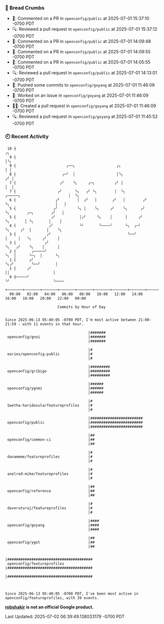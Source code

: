 ### 🍞 Bread Crumbs

 * 💬: Commented on a PR in  `openconfig/public` at 2025-07-01 15:37:10 -0700 PDT
 * 🔍: Reviewed a pull request in  `openconfig/public` at 2025-07-01 15:37:12 -0700 PDT
 * 💬: Commented on a PR in  `openconfig/public` at 2025-07-01 14:09:48 -0700 PDT
 * 💬: Commented on a PR in  `openconfig/public` at 2025-07-01 14:09:55 -0700 PDT
 * 💬: Commented on a PR in  `openconfig/public` at 2025-07-01 14:05:55 -0700 PDT
 * 🔍: Reviewed a pull request in  `openconfig/public` at 2025-07-01 14:13:01 -0700 PDT
 * 🚢: Pushed some commits to `openconfig/goyang` at 2025-07-01 11:46:09 -0700 PDT
 * 👀: Worked on an issue in `openconfig/goyang` at 2025-07-01 11:46:09 -0700 PDT
 * ✍🏼: Created a pull request in `openconfig/goyang` at 2025-07-01 11:46:09 -0700 PDT
 * 🔍: Reviewed a pull request in  `openconfig/goyang` at 2025-07-01 11:45:52 -0700 PDT

### 🕘 Recent Activity
```
 10 ┼                                                                                         ╭╮
  9 ┤                                                                                         │╰╮
  9 ┤                       ╭──╮                   ╭╮                                         │ │
  8 ┤                     ╭─╯  │                   │╰╮                                       ╭╯ │
  7 ┤                    ╭╯    ╰╮     ╭─╮         ╭╯ │                                       │  │
  7 ┤                   ╭╯      ╰╮   ╭╯ ╰╮        │  ╰╮         ╭─────╮                      │  ╰╮
  6 ┤                  ╭╯        │  ╭╯   │       ╭╯   │        ╭╯     ╰╮                     │   │
  5 ┤                 ╭╯         ╰╮ │    ╰╮     ╭╯    ╰╮      ╭╯       ╰╮        ╭─╮        ╭╯   │
  5 ┤                ╭╯           │╭╯     ╰╮    │      │     ╭╯         ╰╮       │ ╰╮       │    │
  4 ┤               ╭╯            ╰╯       ╰────╯      ╰╮  ╭─╯           ╰╮     ╭╯  │       │    ╰╮
  3 ┤              ╭╯                                   ╰──╯              │     │   ╰╮     ╭╯     │
  3 ┤             ╭╯                                                      ╰╮   ╭╯    ╰╮    │      │
  2 ┤       ╭─────╯                                                        ╰╮  │      ╰─╮  │      ╰╮
  1 ┤      ╭╯                                                               ╰╮╭╯        ╰──╯       │
  1 ┤     ╭╯                                                                 ││                    │
  0 ┼─────╯                                                                  ╰╯                    ╰────
    +───────+───────+───────+───────+───────+───────+───────+───────+───────+───────+───────+───────+────
  00:00   02:00   04:00   06:00   08:00   10:00   12:00   14:00   16:00   18:00   20:00   22:00   00:00   

						Commits by Hour of Day


Since 2025-06-13 05:40:05 -0700 PDT, I'm most active between 21:00-21:59 - with 11 events in that hour.

```



```
                                      |#######
 openconfig/gnoi                      |#######
                                      |#######

                                      |#
 earies/openconfig-public             |#
                                      |#

                                      |#########
 openconfig/gribigo                   |#########
                                      |#########

                                      |######
 openconfig/ygnmi                     |######
                                      |######

                                      |#
 Swetha-haridasula/featureprofiles    |#
                                      |#

                                      |########################
 openconfig/public                    |########################
                                      |########################

                                      |##
 openconfig/common-ci                 |##
                                      |##

                                      |#
 danameme/featureprofiles             |#
                                      |#

                                      |#
 axelrod-mike/featureprofiles         |#
                                      |#

                                      |##
 openconfig/reference                 |##
                                      |##

                                      |#
 daveruturaj/featureprofiles          |#
                                      |#

                                      |####
 openconfig/goyang                    |####
                                      |####

                                      |##
 openconfig/ygot                      |##
                                      |##

                                      |#######################################
 openconfig/featureprofiles           |#######################################
                                      |#######################################



Since 2025-06-13 05:40:05 -0700 PDT, I've been most active in openconfig/featureprofiles, with 39 events.

```
**[robshakir](mailto:robjs@google.com) is not an official Google product.**  


Last Updated: 2025-07-02 06:39:49.138033179 -0700 PDT

